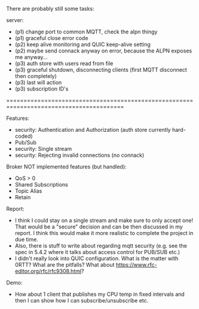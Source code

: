 There are probably still some tasks:

server:
- (p1) change port to common MQTT, check the alpn thingy
- (p1) graceful close error code
- (p2) keep alive monitoring and QUIC keep-alive setting
- (p2) maybe send connack anyway on error, because the ALPN exposes me anyway...
- (p3) auth store with users read from file
- (p3) graceful shutdown, disconnecting clients (first MQTT disconnect then completely)
- (p3) last will action
- (p3) subscription ID's

========================================================================================

Features:
- security: Authentication and Authorization (auth store currently hard-coded)
- Pub/Sub
- security: Single stream
- security: Rejecting invalid connections (no connack)

Broker NOT implemented features (but handled):
- QoS > 0
- Shared Subscriptions
- Topic Alias
- Retain

Report:
- I think I could stay on a single stream and make sure to only accept one! That would be a "secure" decision and can be then discussed in my report. I think this would make it more realistic to complete the project in due time.
- Also, there is stuff to write about regarding mqtt security (e.g. see the spec in 5.4.2 where it talks about access control for PUB/SUB etc.)
- I didn't really look into QUIC configuration. What is the matter with 0RTT? What are the pitfalls? What about https://www.rfc-editor.org/rfc/rfc9308.html?

Demo:
- How about 1 client that publishes my CPU temp in fixed intervals and then I can show how I can subscribe/unsubscribe etc.